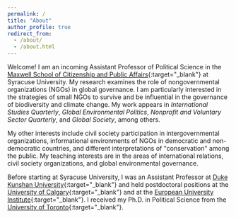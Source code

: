 ```yaml
---
permalink: /
title: "About"
author_profile: true
redirect_from:
  - /about/
  - /about.html
---
```


Welcome! I am an incoming Assistant Professor of Political Science in the [Maxwell School of Citizenship and Public Affairs](https://www.maxwell.syr.edu/){:target="_blank"} at Syracuse University. My research examines the role of nongovernmental organizations (NGOs) in global governance. I am particularly interested in the strategies of small NGOs to survive and be influential in the governance of biodiversity and climate change. My work appears in *International Studies Quarterly*, *Global Environmental Politics*, *Nonprofit and Voluntary Sector Quarterly*, and *Global Society*, among others.

My other interests include civil society participation in intergovernmental organizations, informational environments of NGOs in democratic and non-democratic countries, and different interpretations of "conservation" among the public. My teaching interests are in the areas of international relations, civil society organizations, and global environmental governance.

Before starting at Syracuse University, I was an Assistant Professor at [Duke Kunshan University](https://www.dukekunshan.edu.cn/){:target="_blank"} and held postdoctoral positions at the [University of Calgary](https://www.ucalgary.ca/){:target="_blank"} and at the [European University Institute](https://www.eui.eu/en/home){:target="_blank"}. I received my Ph.D. in Political Science from the [University of Toronto](https://www.utoronto.ca/){:target="_blank"}.
